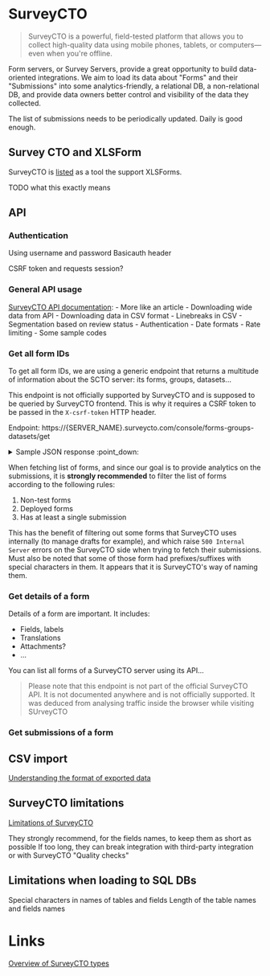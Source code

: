 # SurveyCTO

> SurveyCTO is a powerful, field-tested platform that allows you to collect high-quality data using mobile phones, tablets, or computers—even when you're offline.

Form servers, or Survey Servers, provide a great opportunity to build data-oriented integrations.
We aim to load its data about "Forms" and their "Submissions" into some analytics-friendly, a relational DB, a non-relational DB, and provide data owners better control and visibility of the data they collected.

The list of submissions needs to be periodically updated. Daily is good enough.

## Survey CTO and XLSForm

SurveyCTO is [listed](https://xlsform.org/en/#tools-that-support-xlsforms) as a tool the support XLSForms.

TODO what this exactly means

## API

### Authentication

Using username and password
Basicauth header

CSRF token and requests session?

### General API usage

[SurveyCTO API documentation](https://support.surveycto.com/hc/en-us/articles/360033156894?flash_digest=d76dde7c3ffc40f4a7f0ebd87596d32f3a52304f):
    - More like an article
    - Downloading wide data from API
    - Downloading data in CSV format
    - Linebreaks in CSV
    - Segmentation based on review status
    - Authentication
    - Date formats
    - Rate limiting
    - Some sample codes

### Get all form IDs

To get all form IDs, we are using a generic endpoint that returns a multitude of information about the SCTO server: its forms, groups, datasets...

This endpoint is not officially supported by SurveyCTO and is supposed to be queried by SurveyCTO frontend. This is why it requires a CSRF token to be passed in the `X-csrf-token` HTTP header. 

Endpoint: https://{SERVER_NAME}.surveycto.com/console/forms-groups-datasets/get

<details>
  <summary>Sample JSON response :point_down:</summary>

```json
{
    "canAddObjectsIntoRoot": true,
    "groups": [
        {
           "id": 1,
           "title":"Title of the group",
           "parentGroupId":"ID of the parent group, if any",
           "ordinal":0.0,
           "teamGroup": false,
           "teamId": "Id of the team"
        },
        ...
    ],
    "datasets": [],
    "forms": [
        {
            "title":"Title Of The Form",
            "id":"title_of_the_form",
            "version":"version_of_the_form",
            "creationDate": 1614863369000,
            "createdUser": "ID of the user who created the form",
            "completeSubmissionCount": 20,
            "incompleteSubmissionCount":0,
            "unreviewedSubmissionCount":0,
            "approvedSubmissionCount":19,
            "rejectedSubmissionCount":1,
            "formFields":"None",
            "testForm":false,
            "encrypted":false,
            "draftVersion":"version of the draft, if any",
            "deployed":true,
            "webDataCollectionAnonymousEnabled":false,
            "webDataCollectionAutoDetectBrowserLanguage":true,
            "datasetOptionsModel":{
                ...
            },
            "attachedDatasetIds":[
                ...
            ],
            "lastIncomingDataDate":1615995064000,
            "groupId":98,
            "reviewWorkflowEnabled":false,
            "reviewWorkflowConfig":{
                ...
            },
            "formFillingSettings":{
                ...
            },
            "downloadable":true
        }
        ...
    ],
    ...
}
```

</details>


When fetching list of forms, and since our goal is to provide analytics on the submissions, it is **strongly recommended** to filter the list of forms according to the following rules:

1. Non-test forms
2. Deployed forms
3. Has at least a single submission

This has the benefit of filtering out some forms that SurveyCTO uses internally (to manage drafts for example), and which raise `500 Internal Server` errors on the SurveyCTO side when trying to fetch their submissions. Must also be noted that some of those form had prefixes/suffixes with special characters in them. It appears that it is SurveyCTO's way of naming them.

### Get details of a form

Details of a form are important. It includes:
- Fields, labels
- Translations
- Attachments?
- ...


You can list all forms of a SurveyCTO server using its API...

> Please note that this endpoint is not part of the official SurveyCTO API. It is not documented anywhere and is not officially supported. It was deduced from analysing traffic inside the browser while visiting SUrveyCTO
### Get submissions of a form

<!-- TODO -->

## CSV import

[Understanding the format of exported data](https://docs.surveycto.com/05-exporting-and-publishing-data/01-overview/09.data-format.html)

## SurveyCTO limitations

[Limitations of SurveyCTO](https://support.surveycto.com/hc/en-us/articles/360045646133-Limitations-of-SurveyCTO)

They strongly recommend, for the fields names, to keep them as short as possible
If too long, they can break integration with third-party integration or with SurveyCTO "Quality checks"

## Limitations when loading to SQL DBs

Special characters in names of tables and fields
Length of the table names and fields names


# Links

[Overview of SurveyCTO types](https://docs.surveycto.com/02-designing-forms/01-core-concepts/03a.field-types-text.html)
